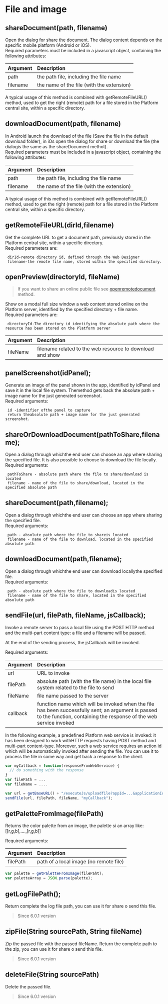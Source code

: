 # File and image

## shareDocument\(path, filename\)

Open the dialog for share the document. The dialog content depends on the specific mobile platform \(Android or iOS\).  
Required parameters must be included in a javascript object, containing the following attributes:

| Argument | Description |
| :--- | :--- |
| path | the path file, including the file name |
| filename | the name of the file \(with the extension\) |

A typical usage of this method is combined with getRemoteFileURL\(\) method, used to get the right \(remote\) path for a file stored in the Platform central site, within a specific directory.

## downloadDocument\(path, filename\) <a id="downloaddocument"></a>

In Android launch the download of the file \(Save the file in the default download folder\), in iOs open the dialog for share or download the file \(the dialogis the same as the shareDocument methot\).  
Required parameters must be included in a javascript object, containing the following attributes:

| Argument | Description |
| :--- | :--- |
| path | the path file, including the file name |
| filename | the name of the file \(with the extension\) |

A typical usage of this method is combined with getRemoteFileURL\(\) method, used to get the right \(remote\) path for a file stored in the Platform central site, within a specific directory.

## getRemoteFileURL\(dirId,filename\)

Get the complete URL to get a document path, previously stored in the Platform central site, within a specific directory.  
Required parameters are:

```text
 dirId-remote directory id, defined through the Web Designer
 filename-the remote file name, stored within the specified directory.
```

## openPreview\(directoryId, fileName\)

> If you want to share an online public file see [openremotedocument](https://4wsplatform.gitbook.io/api/mobile-javascript-api/dialogs#openremotedocument) method.

Show on a modal full size window a web content stored online on the Platform server, identified by the specified directory + file name.  
Required parameters are:

```text
 directoryId-The directory id identifying the absolute path where the resource has been stored on the Platform server
```

| Argument | Description |
| :--- | :--- |
| fileName | filename related to the web resource to download and show |

## panelScreenshot\(idPanel\);

Generate an image of the panel shown in the app, identified by idPanel and save it in the local file system. Themethod gets back the absolute path + image name for the just generated screenshot.  
Required arguments:

```text
 id -identifier ofthe panel to capture
 return theabsolute path + image name for the just generated screenshot.
```

## shareOrDownloadDocument\(pathToShare,filename\);

Open a dialog through whichthe end user can choose an app where sharing the specified file. It is also possible to choose to download the file locally.  
Required arguments:

```text
 pathToShare - absolute path where the file to share/download is located
 filename - name of the file to share/download, located in the specified absolute path
```

## shareDocument\(path,filename\);

Open a dialog through whichthe end user can choose an app where sharing the specified file.  
Required arguments:

```text
 path - absolute path where the file to shareis located
 filename - name of the file to download, located in the specified absolute path
```

## downloadDocument\(path,filename\);

Open a dialog through whichthe end user can download locallythe specified file.  
Required arguments:

```text
 path - absolute path where the file to downloadis located
 filename - name of the file to share, located in the specified absolute path
```

## sendFile\(url, filePath, fileName, jsCallback\);

Invoke a remote server to pass a local file using the POST HTTP method and the multi-part content type: a file and a filename will be passed.

At the end of the sending process, the jsCallback will be invoked.

Required arguments:

| Argument | Description |
| :--- | :--- |
| url | URL to invoke |
| filePath | absolute path \(with the file name\) in the local file system related to the file to send |
| fileName | file name passed to the server |
| callback | function name which will be invoked when the file has been successfully sent; an argument is passed to the function, containing the response of the web service invoked |

In the following example, a predefined Platform web service is invoked: it has been designed to work withHTTP requests having POST method and multi-part content-type. Moreover, such a web service requires an action id which will be automatically invoked after sending the file. You can use it to process the file in some way and get back a response to the client.

```javascript
var myCallback = function(responseFromWebService) {
  // do something with the response
}
var filePath = ...
var fileName = ....

var url = getBaseURL() + "/executeJs/uploadfile?appId=...&applicationId=...&actionId=...&dirId=...&unzip=false&restfulToken="+getToken();
sendFile(url, filePath, fileName, "myCallback");
```

## **getPaletteFromImage\(filePath\)**

Returns the color palette from an image, the palette si an array like: \[\[r,g,b\],….,\[r,g,b\]\]

Required arguments:

| Argument | Description |
| :--- | :--- |
| filePath | path of a local image \(no remote file\) |

```javascript
var palette = getPaletteFromImage(filePaht);
var paletteArray = JSON.parse(palette);
```

## getLogFilePath\(\);

Return complete the log file path, you can use it for share o send this file.

> Since 6.0.1 version

## zipFile\(String sourcePath, String fileName\)

Zip the passed file with the passed fileName. Return the complete path to the zip, you can use it for share o send this file.

> Since 6.0.1 version

## deleteFile\(String sourcePath\)

Delete the passed file.

> Since 6.0.1 version

